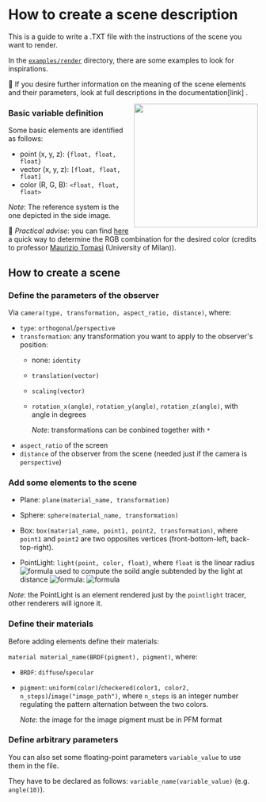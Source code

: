 # How to create a scene description

This is a guide to write a .TXT file with the instructions of the scene you want to render. 

In the [`examples/render`](https://github.com/ElisaLegnani/PhotorealisticRendering/tree/master/examples/render) directory, there are some examples to look for inspirations. 

🔗 If you desire further information on the meaning of the scene elements and their parameters, look at full descriptions in the documentation[link] .

<img align="right" src="https://user-images.githubusercontent.com/59051647/126191811-f2d0a468-7624-43a2-9da4-fd51d96f4444.png" width="250"/>



### Basic variable definition

Some basic elements are identified as follows:

- point (x, y, z): `{float, float, float}`
- vector (x, y, z): `[float, float, float]`
- color (R, G, B): `<float, float, float>`

*Note*: The reference system is the one depicted in the side image.

🔗 *Practical advise*: you can find [here](https://ziotom78.github.io/raytracing_course/tomasi-ray-tracing-02a-colors.html#/colori-rgb) a quick way to determine the RGB combination for the desired color (credits to professor [Maurizio Tomasi](https://github.com/ziotom78) (University of Milan)).


## How to create a scene


### Define the parameters of the observer

Via `camera(type, transformation, aspect_ratio, distance)`, where:
- `type`: `orthogonal`/`perspective`
- `transformation`: any transformation you want to apply to the observer's position:
	- none: `identity`
	- `translation(vector)`
	- `scaling(vector)`
	- `rotation_x(angle)`, `rotation_y(angle)`, `rotation_z(angle)`, with angle in degrees

		*Note*: transformations can be conbined together with `*`
- `aspect_ratio` of the screen 
- `distance` of the observer from the scene (needed just if the camera is `perspective`)


### Add some elements to the scene

- Plane: `plane(material_name, transformation)`

- Sphere: `sphere(material_name, transformation)`

- Box: `box(material_name, point1, point2, transformation)`, where `point1` and `point2` are two opposites vertices (front-bottom-left, back-top-right).

- PointLight: `light(point, color, float)`, where `float` is the linear radius ![formula](https://render.githubusercontent.com/render/math?math=lr) used to compute the soild angle subtended by the light at distance ![formula](https://render.githubusercontent.com/render/math?math=d): ![formula](https://render.githubusercontent.com/render/math?math=\Omega=(lr/d)^2)

*Note*: the PointLight is an element rendered just by the `pointlight` tracer, other renderers will ignore it.


### Define their materials

Before adding elements define their materials:

`material material_name(BRDF(pigment), pigment)`, where:
- `BRDF`: `diffuse`/`specular`
- `pigment`: `uniform(color)`/`checkered(color1, color2, n_steps)`/`image("image_path")`,
	where `n_steps` is an integer number regulating the pattern alternation between the two colors.

	*Note*: the image for the image pigment must be in PFM format



### Define arbitrary parameters

You can also set some floating-point parameters `variable_value` to use them in the file. 

They have to be declared as follows: `variable_name(variable_value)` (e.g. `angle(10)`).





	

